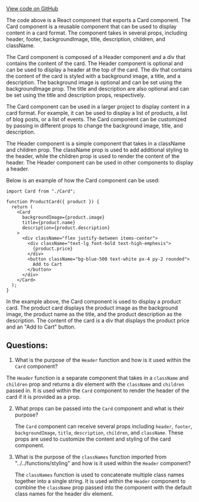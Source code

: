 [View code on GitHub](zoo-labs/zoo/blob/master/core/src/components/Card/index.tsx)

The code above is a React component that exports a Card component. The Card component is a reusable component that can be used to display content in a card format. The component takes in several props, including header, footer, backgroundImage, title, description, children, and className. 

The Card component is composed of a Header component and a div that contains the content of the card. The Header component is optional and can be used to display a header at the top of the card. The div that contains the content of the card is styled with a background image, a title, and a description. The background image is optional and can be set using the backgroundImage prop. The title and description are also optional and can be set using the title and description props, respectively. 

The Card component can be used in a larger project to display content in a card format. For example, it can be used to display a list of products, a list of blog posts, or a list of events. The Card component can be customized by passing in different props to change the background image, title, and description. 

The Header component is a simple component that takes in a className and children prop. The className prop is used to add additional styling to the header, while the children prop is used to render the content of the header. The Header component can be used in other components to display a header. 

Below is an example of how the Card component can be used:

```
import Card from "./Card";

function ProductCard({ product }) {
  return (
    <Card
      backgroundImage={product.image}
      title={product.name}
      description={product.description}
    >
      <div className="flex justify-between items-center">
        <div className="text-lg font-bold text-high-emphesis">
          {product.price}
        </div>
        <button className="bg-blue-500 text-white px-4 py-2 rounded">
          Add to Cart
        </button>
      </div>
    </Card>
  );
}
```

In the example above, the Card component is used to display a product card. The product card displays the product image as the background image, the product name as the title, and the product description as the description. The content of the card is a div that displays the product price and an "Add to Cart" button.
## Questions: 
 1. What is the purpose of the `Header` function and how is it used within the `Card` component?
   
   The `Header` function is a separate component that takes in a `className` and `children` prop and returns a div element with the `className` and `children` passed in. It is used within the `Card` component to render the header of the card if it is provided as a prop.

2. What props can be passed into the `Card` component and what is their purpose?
   
   The `Card` component can receive several props including `header`, `footer`, `backgroundImage`, `title`, `description`, `children`, and `className`. These props are used to customize the content and styling of the card component.

3. What is the purpose of the `classNames` function imported from "../../functions/styling" and how is it used within the `Header` component?
   
   The `classNames` function is used to concatenate multiple class names together into a single string. It is used within the `Header` component to combine the `className` prop passed into the component with the default class names for the header div element.